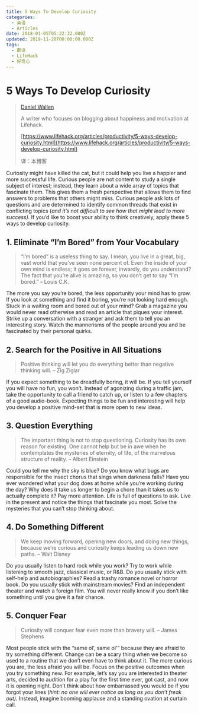 ```yaml
---
title: 5 Ways To Develop Curiosity
categories:
  - 英语
  - Articles
date: 2018-01-05T05:22:32.000Z
updated: 2019-11-28T00:00:00.000Z
tags:
  - 翻译
  - LifeHack
  - 好奇心
---
```


# 5 Ways To Develop Curiosity

> [Daniel Wallen](https://www.lifehack.org/author/daniel-wallen-2)
>
> A writer who focuses on blogging about happiness and motivation at Lifehack.
>
> [https://www.lifehack.org/articles/productivity/5-ways-develop-curiosity.html](https://www.lifehack.org/articles/productivity/5-ways-develop-curiosity.html)
>
> 译：本博客

Curiosity might have killed the cat, but it could help you live a happier and more successful life. Curious people are not content to study a single subject of interest; instead, they learn about a wide array of topics that fascinate them. This gives them a fresh perspective that allows them to find answers to problems that others might miss. Curious people ask lots of questions and are determined to identify common threads that exist in conflicting topics \(_and it’s not difficult to see how that might lead to more success\)._ If you’d like to boost your ability to think creatively, apply these 5 ways to develop curiosity.

## 1. Eliminate “I’m Bored” from Your Vocabulary

> “I’m bored” is a useless thing to say. I mean, you live in a great, big, vast world that you’ve seen none percent of. Even the inside of your own mind is endless; it goes on forever, inwardly, do you understand? The fact that you’re alive is amazing, so you don’t get to say “I’m bored.” – Louis C.K.

The more you say you’re bored, the less opportunity your mind has to grow. If you look at something and find it boring, you’re not looking hard enough. Stuck in a waiting room and bored out of your mind? Grab a magazine you would never read otherwise and read an article that piques your interest. Strike up a conversation with a stranger and ask them to tell you an interesting story. Watch the mannerisms of the people around you and be fascinated by their personal quirks.

## 2. Search for the Positive in All Situations

> Positive thinking will let you do everything better than negative thinking will. – Zig Ziglar

If you expect something to be dreadfully boring, it will be. If you tell yourself you will have no fun, you won’t. Instead of agonizing during a traffic jam, take the opportunity to call a friend to catch up, or listen to a few chapters of a good audio-book. Expecting things to be fun and interesting will help you develop a positive mind-set that is more open to new ideas.

## 3. Question Everything

> The important thing is not to stop questioning. Curiosity has its own reason for existing. One cannot help but be in awe when he contemplates the mysteries of eternity, of life, of the marvelous structure of reality. – Albert Einstein

Could you tell me why the sky is blue? Do you know what bugs are responsible for the insect chorus that sings when darkness falls? Have you ever wondered what your dog does at home while you’re working during the day? Why does it take us longer to begin a chore than it takes us to actually complete it? Pay more attention. Life is full of questions to ask. Live in the present and notice the things that fascinate you most. Solve the mysteries that you can’t stop thinking about.

## 4. Do Something Different

> We keep moving forward, opening new doors, and doing new things, because we’re curious and curiosity keeps leading us down new paths. – Walt Disney

Do you usually listen to hard rock while you work? Try to work while listening to smooth jazz, classical music, or R&B. Do you usually stick with self-help and autobiographies? Read a trashy romance novel or horror book. Do you usually stick with mainstream movies? Find an independent theater and watch a foreign film. You will never really know if you don’t like something until you give it a fair chance.

## 5. Conquer Fear

> Curiosity will conquer fear even more than bravery will. – James Stephens

Most people stick with the “same ol’, same ol'” because they are afraid to try something different. Change can be a scary thing when we become so used to a routine that we don’t even have to think about it. The more curious you are, the less afraid you will be. Focus on the positive outcomes when you try something new. For example, let’s say you are interested in theater arts, decided to audition for a play for the first time ever, got cast, and now it is opening night. Don’t think about how embarrassed you would be if you forgot your lines \(_hint: no one will ever notice as long as you don’t freak out\)._ Instead, imagine booming applause and a standing ovation at curtain call.

